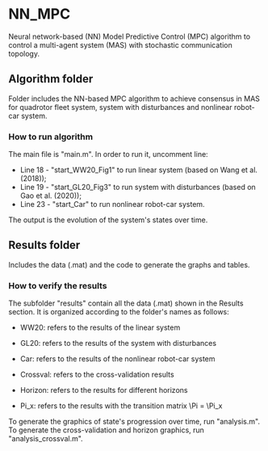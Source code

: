 # NN_MPC
Neural network-based (NN) Model Predictive Control (MPC) algorithm to control a multi-agent system (MAS) with stochastic communication topology.

## Algorithm folder
Folder includes the NN-based MPC algorithm to achieve consensus in MAS for quadrotor fleet system, system with disturbances and nonlinear robot-car system.

### How to run algorithm
The main file is "main.m". In order to run it, uncomment line:

* Line 18 - "start_WW20_Fig1" to run linear system (based on Wang et al. (2018));
* Line 19 - "start_GL20_Fig3" to run system with disturbances (based on Gao et al. (2020));
* Line 23 - "start_Car" to run nonlinear robot-car system.

The output is the evolution of the system's states over time.

## Results folder
Includes the data (.mat) and the code to generate the graphs and tables.

### How to verify the results
The subfolder "results" contain all the data (.mat) shown in the Results section. It is organized according to the folder's names as follows:

* WW20: refers to the results of the linear system
* GL20: refers to the results of the system with disturbances
* Car: refers to the results of the nonlinear robot-car system

* Crossval: refers to the cross-validation results
* Horizon: refers to the results for different horizons
* Pi_x: refers to the results with the transition matrix \Pi = \Pi_x

To generate the graphics of state's progression over time, run "analysis.m". To generate the cross-validation and horizon graphics, run "analysis_crossval.m".
